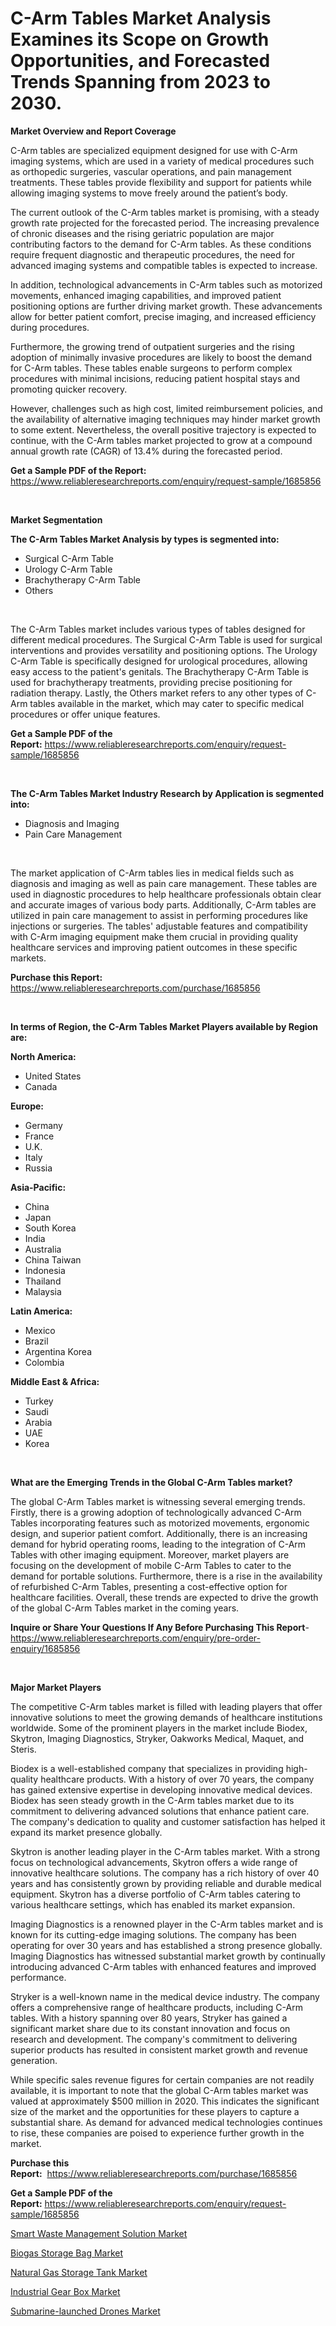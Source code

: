 <p><h1>C-Arm Tables Market Analysis Examines its Scope on Growth Opportunities, and Forecasted Trends Spanning from 2023 to 2030.</h1></p><p><strong>Market Overview and Report Coverage</strong></p>
<p><p>C-Arm tables are specialized equipment designed for use with C-Arm imaging systems, which are used in a variety of medical procedures such as orthopedic surgeries, vascular operations, and pain management treatments. These tables provide flexibility and support for patients while allowing imaging systems to move freely around the patient’s body.</p><p>The current outlook of the C-Arm tables market is promising, with a steady growth rate projected for the forecasted period. The increasing prevalence of chronic diseases and the rising geriatric population are major contributing factors to the demand for C-Arm tables. As these conditions require frequent diagnostic and therapeutic procedures, the need for advanced imaging systems and compatible tables is expected to increase.</p><p>In addition, technological advancements in C-Arm tables such as motorized movements, enhanced imaging capabilities, and improved patient positioning options are further driving market growth. These advancements allow for better patient comfort, precise imaging, and increased efficiency during procedures.</p><p>Furthermore, the growing trend of outpatient surgeries and the rising adoption of minimally invasive procedures are likely to boost the demand for C-Arm tables. These tables enable surgeons to perform complex procedures with minimal incisions, reducing patient hospital stays and promoting quicker recovery.</p><p>However, challenges such as high cost, limited reimbursement policies, and the availability of alternative imaging techniques may hinder market growth to some extent. Nevertheless, the overall positive trajectory is expected to continue, with the C-Arm tables market projected to grow at a compound annual growth rate (CAGR) of 13.4% during the forecasted period.</p></p>
<p><strong>Get a Sample PDF of the Report:</strong> <a href="https://www.reliableresearchreports.com/enquiry/request-sample/1685856">https://www.reliableresearchreports.com/enquiry/request-sample/1685856</a></p>
<p>&nbsp;</p>
<p><strong>Market Segmentation</strong></p>
<p><strong>The C-Arm Tables Market Analysis by types is segmented into:</strong></p>
<p><ul><li>Surgical C-Arm Table</li><li>Urology C-Arm Table</li><li>Brachytherapy C-Arm Table</li><li>Others</li></ul></p>
<p>&nbsp;</p>
<p><p>The C-Arm Tables market includes various types of tables designed for different medical procedures. The Surgical C-Arm Table is used for surgical interventions and provides versatility and positioning options. The Urology C-Arm Table is specifically designed for urological procedures, allowing easy access to the patient's genitals. The Brachytherapy C-Arm Table is used for brachytherapy treatments, providing precise positioning for radiation therapy. Lastly, the Others market refers to any other types of C-Arm tables available in the market, which may cater to specific medical procedures or offer unique features.</p></p>
<p><strong>Get a Sample PDF of the Report:</strong>&nbsp;<a href="https://www.reliableresearchreports.com/enquiry/request-sample/1685856">https://www.reliableresearchreports.com/enquiry/request-sample/1685856</a></p>
<p>&nbsp;</p>
<p><strong>The C-Arm Tables Market Industry Research by Application is segmented into:</strong></p>
<p><ul><li>Diagnosis and Imaging</li><li>Pain Care Management</li></ul></p>
<p>&nbsp;</p>
<p><p>The market application of C-Arm tables lies in medical fields such as diagnosis and imaging as well as pain care management. These tables are used in diagnostic procedures to help healthcare professionals obtain clear and accurate images of various body parts. Additionally, C-Arm tables are utilized in pain care management to assist in performing procedures like injections or surgeries. The tables' adjustable features and compatibility with C-Arm imaging equipment make them crucial in providing quality healthcare services and improving patient outcomes in these specific markets.</p></p>
<p><strong>Purchase this Report:</strong>&nbsp; <a href="https://www.reliableresearchreports.com/purchase/1685856">https://www.reliableresearchreports.com/purchase/1685856</a></p>
<p>&nbsp;</p>
<p><strong>In terms of Region, the C-Arm Tables Market Players available by Region are:</strong></p>
<p>
    <p> <strong> North America: </strong>
        <ul>
            <li>United States</li>
            <li>Canada</li>
        </ul>
        </p> 
    <p> <strong> Europe: </strong>
        <ul>
            <li>Germany</li>
            <li>France</li>
            <li>U.K.</li>
            <li>Italy</li>
            <li>Russia</li>
        </ul>
        </p> 
    <p> <strong> Asia-Pacific: </strong>
        <ul>
            <li>China</li>
            <li>Japan</li>
            <li>South Korea</li>
            <li>India</li>
            <li>Australia</li>
            <li>China Taiwan</li>
            <li>Indonesia</li>
            <li>Thailand</li>
            <li>Malaysia</li>
        </ul>
        </p> 
    <p> <strong> Latin America: </strong>
        <ul>
            <li>Mexico</li>
            <li>Brazil</li>
            <li>Argentina Korea</li>
            <li>Colombia</li>
        </ul>
        </p> 
    <p> <strong> Middle East & Africa: </strong>
        <ul>
            <li>Turkey</li>
            <li>Saudi</li>
            <li>Arabia</li>
            <li>UAE</li>
            <li>Korea</li>
        </ul>
    </p>
    </p>
<p>&nbsp;</p>
<p><strong>What are the Emerging Trends in the Global C-Arm Tables market?</strong></p>
<p><p>The global C-Arm Tables market is witnessing several emerging trends. Firstly, there is a growing adoption of technologically advanced C-Arm Tables incorporating features such as motorized movements, ergonomic design, and superior patient comfort. Additionally, there is an increasing demand for hybrid operating rooms, leading to the integration of C-Arm Tables with other imaging equipment. Moreover, market players are focusing on the development of mobile C-Arm Tables to cater to the demand for portable solutions. Furthermore, there is a rise in the availability of refurbished C-Arm Tables, presenting a cost-effective option for healthcare facilities. Overall, these trends are expected to drive the growth of the global C-Arm Tables market in the coming years.</p></p>
<p><strong>Inquire or Share Your Questions If Any Before Purchasing This Report</strong>- <a href="https://www.reliableresearchreports.com/enquiry/pre-order-enquiry/1685856">https://www.reliableresearchreports.com/enquiry/pre-order-enquiry/1685856</a></p>
<p>&nbsp;</p>
<p><strong>Major Market Players</strong></p>
<p><p>The competitive C-Arm tables market is filled with leading players that offer innovative solutions to meet the growing demands of healthcare institutions worldwide. Some of the prominent players in the market include Biodex, Skytron, Imaging Diagnostics, Stryker, Oakworks Medical, Maquet, and Steris.</p><p>Biodex is a well-established company that specializes in providing high-quality healthcare products. With a history of over 70 years, the company has gained extensive expertise in developing innovative medical devices. Biodex has seen steady growth in the C-Arm tables market due to its commitment to delivering advanced solutions that enhance patient care. The company's dedication to quality and customer satisfaction has helped it expand its market presence globally.</p><p>Skytron is another leading player in the C-Arm tables market. With a strong focus on technological advancements, Skytron offers a wide range of innovative healthcare solutions. The company has a rich history of over 40 years and has consistently grown by providing reliable and durable medical equipment. Skytron has a diverse portfolio of C-Arm tables catering to various healthcare settings, which has enabled its market expansion.</p><p>Imaging Diagnostics is a renowned player in the C-Arm tables market and is known for its cutting-edge imaging solutions. The company has been operating for over 30 years and has established a strong presence globally. Imaging Diagnostics has witnessed substantial market growth by continually introducing advanced C-Arm tables with enhanced features and improved performance.</p><p>Stryker is a well-known name in the medical device industry. The company offers a comprehensive range of healthcare products, including C-Arm tables. With a history spanning over 80 years, Stryker has gained a significant market share due to its constant innovation and focus on research and development. The company's commitment to delivering superior products has resulted in consistent market growth and revenue generation.</p><p>While specific sales revenue figures for certain companies are not readily available, it is important to note that the global C-Arm tables market was valued at approximately $500 million in 2020. This indicates the significant size of the market and the opportunities for these players to capture a substantial share. As demand for advanced medical technologies continues to rise, these companies are poised to experience further growth in the market.</p></p>
<p><strong>Purchase this Report:</strong>&nbsp;&nbsp;<a href="https://www.reliableresearchreports.com/purchase/1685856">https://www.reliableresearchreports.com/purchase/1685856</a></p>
<p></p>
<p><strong>Get a Sample PDF of the Report:</strong>&nbsp;<a href="https://www.reliableresearchreports.com/enquiry/request-sample/1685856">https://www.reliableresearchreports.com/enquiry/request-sample/1685856</a></p>
<p><p><a href="https://github.com/rahu1501/Market-Research-Report-List-1/blob/main/smart-waste-management-solution-market.md">Smart Waste Management Solution Market</a></p><p><a href="https://medium.com/@omamuller06/biogas-storage-bag-market-size-growth-forecast-2023-2030-838b204018d2">Biogas Storage Bag Market</a></p><p><a href="https://medium.com/@kyliemorgan1913/natural-gas-storage-tank-market-size-growth-forecast-2023-2030-dd23104e4c42">Natural Gas Storage Tank Market</a></p><p><a href="https://www.linkedin.com/pulse/industrial-gear-box-market-size-growth-forecast-from-2023-2030/">Industrial Gear Box Market</a></p><p><a href="https://www.linkedin.com/pulse/submarine-launched-drones-market-size-2023-2030-global/">Submarine-launched Drones Market</a></p></p>